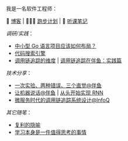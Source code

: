 我是一名软件工程师：

📔 [博客](https://zhenghe-md.github.io/blog/)
| 🏃🏻‍♀️ [跑步计划](https://equator.vercel.app) | 📝 [听课笔记](https://zhenghe.gitbook.io/open-courses/)

*调研/实践*：
* [中小型 Go 语言项目应该如何布局？](https://zhenghe-md.github.io/blog/2022/04/13/go-project-layout/)
* [代码搜索引擎](https://zhenghe-md.github.io/blog/2021/05/09/search-engine-for-codes-fundamentals/)
* [调用链追踪的维度](https://zhenghe-md.github.io/blog/2020/12/20/design-dimensions-of-tracing-systems/) | [调用链追踪在伴鱼：实践篇](https://zhenghe-md.github.io/blog/2021/03/04/implementing-tail-based-sampling/)

*技术分享*：
* [一次实验、两种错误、三个直觉@伴鱼](https://zhenghe-md.github.io/blog/2022/07/04/A-B-Testing/)
* [让机器说话@伴鱼](https://zhenghe-md.github.io/machine-talk-slides/1) | [从头开始实现 RNN](https://zhenghe-md.github.io/blog/2022/02/20/rnn/)
* [微服务时代的调用链追踪系统设计@InfoQ](https://www.infoq.cn/video/Kf4DaZ1C862juiMS84J8)

*其它随笔*：
* [复利的隐喻](https://zhenghe-md.github.io/blog/2022/02/26/compound-interest-in-life/)
* [学习本身是一件值得思考的事情](https://zhenghe-md.github.io/blog/2021/11/28/Make-It-Stick-Digest/)

<!--
**ZhengHe-MD/ZhengHe-MD** is a ✨ _special_ ✨ repository because its `README.md` (this file) appears on your GitHub profile.

Here are some ideas to get you started:

- 🔭 I’m currently working on ...
- 🌱 I’m currently learning ...
- 👯 I’m looking to collaborate on ...
- 🤔 I’m looking for help with ...
- 💬 Ask me about ...
- 📫 How to reach me: ...
- 😄 Pronouns: ...
- ⚡ Fun fact: ...
-->
